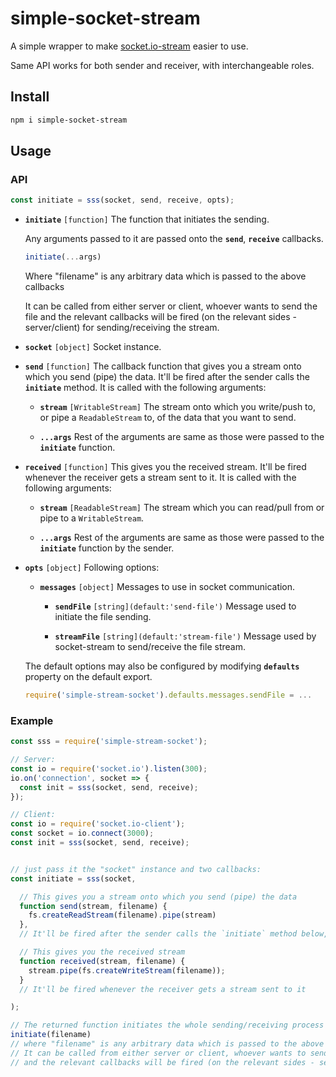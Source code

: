 # simple-socket-stream

A simple wrapper to make [socket.io-stream] easier to use.

Same API works for both sender and receiver, with interchangeable roles.

[socket.io-stream]: https://github.com/nkzawa/socket.io-stream#usage

## Install

```sh
npm i simple-socket-stream
```

## Usage

### API

```js
const initiate = sss(socket, send, receive, opts);
```

* **`initiate`** `[function]` The function that initiates the sending.

  Any arguments passed to it are passed onto the **`send`**, **`receive`** callbacks.

  ```js
  initiate(...args)
  ```

  Where "filename" is any arbitrary data which is passed to the above callbacks

  It can be called from either server or client, whoever wants to send the file and the relevant callbacks will be fired (on the relevant sides - server/client) for sending/receiving the stream.

* **`socket`** `[object]` Socket instance.

* **`send`** `[function]` The callback function that gives you a stream onto which you send (pipe) the data. It'll be fired after the sender calls the **`initiate`** method. It is called with the following arguments:

  * **`stream`** `[WritableStream]` The stream onto which you write/push to, or pipe a `ReadableStream` to, of the data that you want to send.

  * **`...args`** Rest of the arguments are same as those were passed to the **`initiate`** function.

* **`received`** `[function]` This gives you the received stream. It'll be fired whenever the receiver gets a stream sent to it. It is called with the following arguments:

  * **`stream`** `[ReadableStream]` The stream which you can read/pull from or pipe to a `WritableStream`.

  * **`...args`** Rest of the arguments are same as those were passed to the **`initiate`** function by the sender.

* **`opts`** `[object]` Following options:

  * **`messages`** `[object]` Messages to use in socket communication.

    * **`sendFile`** `[string](default:'send-file')` Message used to initiate the file sending.

    * **`streamFile`** `[string](default:'stream-file')` Message used by socket-stream to send/receive the file stream.

  The default options may also be configured by modifying **`defaults`** property on the default export.

  ```js
  require('simple-stream-socket').defaults.messages.sendFile = ...
  ```


### Example

```js
const sss = require('simple-stream-socket');
```
```js
// Server:
const io = require('socket.io').listen(300);
io.on('connection', socket => {
  const init = sss(socket, send, receive);
});
```
```js
// Client:
const io = require('socket.io-client');
const socket = io.connect(3000);
const init = sss(socket, send, receive);

```

```js

// just pass it the "socket" instance and two callbacks:
const initiate = sss(socket,

  // This gives you a stream onto which you send (pipe) the data
  function send(stream, filename) {
    fs.createReadStream(filename).pipe(stream)
  },
  // It'll be fired after the sender calls the `initiate` method below, to stream the data to be sent

  // This gives you the received stream
  function received(stream, filename) {
    stream.pipe(fs.createWriteStream(filename));
  }
  // It'll be fired whenever the receiver gets a stream sent to it

);

// The returned function initiates the whole sending/receiving process
initiate(filename)
// where "filename" is any arbitrary data which is passed to the above callbacks
// It can be called from either server or client, whoever wants to send the file,
// and the relevant callbacks will be fired (on the relevant sides - server/client) for sending/receiving the stream.
```
